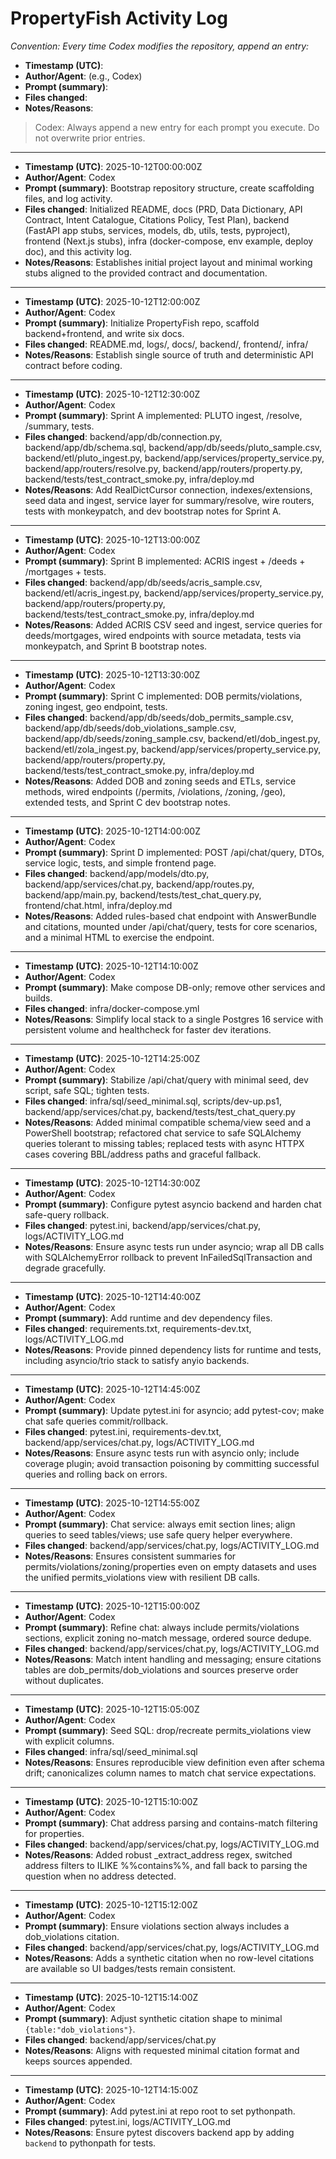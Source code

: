 # PropertyFish Activity Log
_Convention: Every time Codex modifies the repository, append an entry:_

- **Timestamp (UTC)**:
- **Author/Agent**: (e.g., Codex)
- **Prompt (summary)**:
- **Files changed**:
- **Notes/Reasons**:

> Codex: Always append a new entry for each prompt you execute. Do not overwrite prior entries.

---

- **Timestamp (UTC)**: 2025-10-12T00:00:00Z
- **Author/Agent**: Codex
- **Prompt (summary)**: Bootstrap repository structure, create scaffolding files, and log activity.
- **Files changed**: Initialized README, docs (PRD, Data Dictionary, API Contract, Intent Catalogue, Citations Policy, Test Plan), backend (FastAPI app stubs, services, models, db, utils, tests, pyproject), frontend (Next.js stubs), infra (docker-compose, env example, deploy doc), and this activity log.
- **Notes/Reasons**: Establishes initial project layout and minimal working stubs aligned to the provided contract and documentation.

---

- **Timestamp (UTC)**: 2025-10-12T12:00:00Z
- **Author/Agent**: Codex
- **Prompt (summary)**: Initialize PropertyFish repo, scaffold backend+frontend, and write six docs.
- **Files changed**: README.md, logs/, docs/, backend/, frontend/, infra/
- **Notes/Reasons**: Establish single source of truth and deterministic API contract before coding.

---

- **Timestamp (UTC)**: 2025-10-12T12:30:00Z
- **Author/Agent**: Codex
- **Prompt (summary)**: Sprint A implemented: PLUTO ingest, /resolve, /summary, tests.
- **Files changed**: backend/app/db/connection.py, backend/app/db/schema.sql, backend/app/db/seeds/pluto_sample.csv, backend/etl/pluto_ingest.py, backend/app/services/property_service.py, backend/app/routers/resolve.py, backend/app/routers/property.py, backend/tests/test_contract_smoke.py, infra/deploy.md
- **Notes/Reasons**: Add RealDictCursor connection, indexes/extensions, seed data and ingest, service layer for summary/resolve, wire routers, tests with monkeypatch, and dev bootstrap notes for Sprint A.

---

- **Timestamp (UTC)**: 2025-10-12T13:00:00Z
- **Author/Agent**: Codex
- **Prompt (summary)**: Sprint B implemented: ACRIS ingest + /deeds + /mortgages + tests.
- **Files changed**: backend/app/db/seeds/acris_sample.csv, backend/etl/acris_ingest.py, backend/app/services/property_service.py, backend/app/routers/property.py, backend/tests/test_contract_smoke.py, infra/deploy.md
- **Notes/Reasons**: Added ACRIS CSV seed and ingest, service queries for deeds/mortgages, wired endpoints with source metadata, tests via monkeypatch, and Sprint B bootstrap notes.

---

- **Timestamp (UTC)**: 2025-10-12T13:30:00Z
- **Author/Agent**: Codex
- **Prompt (summary)**: Sprint C implemented: DOB permits/violations, zoning ingest, geo endpoint, tests.
- **Files changed**: backend/app/db/seeds/dob_permits_sample.csv, backend/app/db/seeds/dob_violations_sample.csv, backend/app/db/seeds/zoning_sample.csv, backend/etl/dob_ingest.py, backend/etl/zola_ingest.py, backend/app/services/property_service.py, backend/app/routers/property.py, backend/tests/test_contract_smoke.py, infra/deploy.md
- **Notes/Reasons**: Added DOB and zoning seeds and ETLs, service methods, wired endpoints (/permits, /violations, /zoning, /geo), extended tests, and Sprint C dev bootstrap notes.

---

- **Timestamp (UTC)**: 2025-10-12T14:00:00Z
- **Author/Agent**: Codex
- **Prompt (summary)**: Sprint D implemented: POST /api/chat/query, DTOs, service logic, tests, and simple frontend page.
- **Files changed**: backend/app/models/dto.py, backend/app/services/chat.py, backend/app/routes.py, backend/app/main.py, backend/tests/test_chat_query.py, frontend/chat.html, infra/deploy.md
- **Notes/Reasons**: Added rules-based chat endpoint with AnswerBundle and citations, mounted under /api/chat/query, tests for core scenarios, and a minimal HTML to exercise the endpoint.

---

- **Timestamp (UTC)**: 2025-10-12T14:10:00Z
- **Author/Agent**: Codex
- **Prompt (summary)**: Make compose DB-only; remove other services and builds.
- **Files changed**: infra/docker-compose.yml
- **Notes/Reasons**: Simplify local stack to a single Postgres 16 service with persistent volume and healthcheck for faster dev iterations.

---

- **Timestamp (UTC)**: 2025-10-12T14:25:00Z
- **Author/Agent**: Codex
- **Prompt (summary)**: Stabilize /api/chat/query with minimal seed, dev script, safe SQL; tighten tests.
- **Files changed**: infra/sql/seed_minimal.sql, scripts/dev-up.ps1, backend/app/services/chat.py, backend/tests/test_chat_query.py
- **Notes/Reasons**: Added minimal compatible schema/view seed and a PowerShell bootstrap; refactored chat service to safe SQLAlchemy queries tolerant to missing tables; replaced tests with async HTTPX cases covering BBL/address paths and graceful fallback.

---

- **Timestamp (UTC)**: 2025-10-12T14:30:00Z
- **Author/Agent**: Codex
- **Prompt (summary)**: Configure pytest asyncio backend and harden chat safe-query rollback.
- **Files changed**: pytest.ini, backend/app/services/chat.py, logs/ACTIVITY_LOG.md
- **Notes/Reasons**: Ensure async tests run under asyncio; wrap all DB calls with SQLAlchemyError rollback to prevent InFailedSqlTransaction and degrade gracefully.

---

- **Timestamp (UTC)**: 2025-10-12T14:40:00Z
- **Author/Agent**: Codex
- **Prompt (summary)**: Add runtime and dev dependency files.
- **Files changed**: requirements.txt, requirements-dev.txt, logs/ACTIVITY_LOG.md
- **Notes/Reasons**: Provide pinned dependency lists for runtime and tests, including asyncio/trio stack to satisfy anyio backends.

---

- **Timestamp (UTC)**: 2025-10-12T14:45:00Z
- **Author/Agent**: Codex
- **Prompt (summary)**: Update pytest.ini for asyncio; add pytest-cov; make chat safe queries commit/rollback.
- **Files changed**: pytest.ini, requirements-dev.txt, backend/app/services/chat.py, logs/ACTIVITY_LOG.md
- **Notes/Reasons**: Ensure async tests run with asyncio only; include coverage plugin; avoid transaction poisoning by committing successful queries and rolling back on errors.

---

- **Timestamp (UTC)**: 2025-10-12T14:55:00Z
- **Author/Agent**: Codex
- **Prompt (summary)**: Chat service: always emit section lines; align queries to seed tables/views; use safe query helper everywhere.
- **Files changed**: backend/app/services/chat.py, logs/ACTIVITY_LOG.md
- **Notes/Reasons**: Ensures consistent summaries for permits/violations/zoning/properties even on empty datasets and uses the unified permits_violations view with resilient DB calls.

---

- **Timestamp (UTC)**: 2025-10-12T15:00:00Z
- **Author/Agent**: Codex
- **Prompt (summary)**: Refine chat: always include permits/violations sections, explicit zoning no-match message, ordered source dedupe.
- **Files changed**: backend/app/services/chat.py, logs/ACTIVITY_LOG.md
- **Notes/Reasons**: Match intent handling and messaging; ensure citations tables are dob_permits/dob_violations and sources preserve order without duplicates.

---

- **Timestamp (UTC)**: 2025-10-12T15:05:00Z
- **Author/Agent**: Codex
- **Prompt (summary)**: Seed SQL: drop/recreate permits_violations view with explicit columns.
- **Files changed**: infra/sql/seed_minimal.sql
- **Notes/Reasons**: Ensures reproducible view definition even after schema drift; canonicalizes column names to match chat service expectations.

---

- **Timestamp (UTC)**: 2025-10-12T15:10:00Z
- **Author/Agent**: Codex
- **Prompt (summary)**: Chat address parsing and contains-match filtering for properties.
- **Files changed**: backend/app/services/chat.py, logs/ACTIVITY_LOG.md
- **Notes/Reasons**: Added robust _extract_address regex, switched address filters to ILIKE %%contains%%, and fall back to parsing the question when no address detected.

---

- **Timestamp (UTC)**: 2025-10-12T15:12:00Z
- **Author/Agent**: Codex
- **Prompt (summary)**: Ensure violations section always includes a dob_violations citation.
- **Files changed**: backend/app/services/chat.py, logs/ACTIVITY_LOG.md
- **Notes/Reasons**: Adds a synthetic citation when no row-level citations are available so UI badges/tests remain consistent.

---

- **Timestamp (UTC)**: 2025-10-12T15:14:00Z
- **Author/Agent**: Codex
- **Prompt (summary)**: Adjust synthetic citation shape to minimal `{table:"dob_violations"}`.
- **Files changed**: backend/app/services/chat.py
- **Notes/Reasons**: Aligns with requested minimal citation format and keeps sources appended.

---

- **Timestamp (UTC)**: 2025-10-12T14:15:00Z
- **Author/Agent**: Codex
- **Prompt (summary)**: Add pytest.ini at repo root to set pythonpath.
- **Files changed**: pytest.ini, logs/ACTIVITY_LOG.md
- **Notes/Reasons**: Ensure pytest discovers backend app by adding `backend` to pythonpath for tests.
